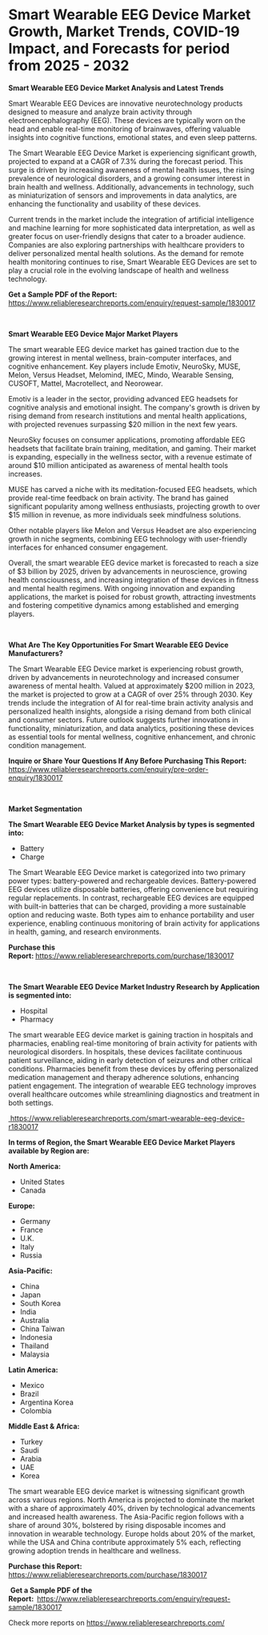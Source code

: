 <p><h1>Smart Wearable EEG Device Market Growth, Market Trends, COVID-19 Impact, and Forecasts for period from 2025 - 2032</h1></p><p><strong>Smart Wearable EEG Device Market Analysis and Latest Trends</strong></p>
<p><p>Smart Wearable EEG Devices are innovative neurotechnology products designed to measure and analyze brain activity through electroencephalography (EEG). These devices are typically worn on the head and enable real-time monitoring of brainwaves, offering valuable insights into cognitive functions, emotional states, and even sleep patterns. </p><p>The Smart Wearable EEG Device Market is experiencing significant growth, projected to expand at a CAGR of 7.3% during the forecast period. This surge is driven by increasing awareness of mental health issues, the rising prevalence of neurological disorders, and a growing consumer interest in brain health and wellness. Additionally, advancements in technology, such as miniaturization of sensors and improvements in data analytics, are enhancing the functionality and usability of these devices.</p><p>Current trends in the market include the integration of artificial intelligence and machine learning for more sophisticated data interpretation, as well as greater focus on user-friendly designs that cater to a broader audience. Companies are also exploring partnerships with healthcare providers to deliver personalized mental health solutions. As the demand for remote health monitoring continues to rise, Smart Wearable EEG Devices are set to play a crucial role in the evolving landscape of health and wellness technology.</p></p>
<p><strong>Get a Sample PDF of the Report:&nbsp;</strong> <a href="https://www.reliableresearchreports.com/enquiry/request-sample/1830017?utm_campaign=2255&utm_medium=2&utm_source=Github&utm_content=ia&utm_term=05032025&utm_id=smart-wearable-eeg-device">https://www.reliableresearchreports.com/enquiry/request-sample/1830017</a></p>
<p>&nbsp;</p>
<p><strong>Smart Wearable EEG Device Major Market Players</strong></p>
<p><p>The smart wearable EEG device market has gained traction due to the growing interest in mental wellness, brain-computer interfaces, and cognitive enhancement. Key players include Emotiv, NeuroSky, MUSE, Melon, Versus Headset, Melomind, IMEC, Mindo, Wearable Sensing, CUSOFT, Mattel, Macrotellect, and Neorowear.</p><p>Emotiv is a leader in the sector, providing advanced EEG headsets for cognitive analysis and emotional insight. The company's growth is driven by rising demand from research institutions and mental health applications, with projected revenues surpassing $20 million in the next few years.</p><p>NeuroSky focuses on consumer applications, promoting affordable EEG headsets that facilitate brain training, meditation, and gaming. Their market is expanding, especially in the wellness sector, with a revenue estimate of around $10 million anticipated as awareness of mental health tools increases.</p><p>MUSE has carved a niche with its meditation-focused EEG headsets, which provide real-time feedback on brain activity. The brand has gained significant popularity among wellness enthusiasts, projecting growth to over $15 million in revenue, as more individuals seek mindfulness solutions.</p><p>Other notable players like Melon and Versus Headset are also experiencing growth in niche segments, combining EEG technology with user-friendly interfaces for enhanced consumer engagement.</p><p>Overall, the smart wearable EEG device market is forecasted to reach a size of $3 billion by 2025, driven by advancements in neuroscience, growing health consciousness, and increasing integration of these devices in fitness and mental health regimens. With ongoing innovation and expanding applications, the market is poised for robust growth, attracting investments and fostering competitive dynamics among established and emerging players.</p></p>
<p>&nbsp;</p>
<p><strong>What Are The Key Opportunities For Smart Wearable EEG Device Manufacturers?</strong></p>
<p><p>The Smart Wearable EEG Device market is experiencing robust growth, driven by advancements in neurotechnology and increased consumer awareness of mental health. Valued at approximately $200 million in 2023, the market is projected to grow at a CAGR of over 25% through 2030. Key trends include the integration of AI for real-time brain activity analysis and personalized health insights, alongside a rising demand from both clinical and consumer sectors. Future outlook suggests further innovations in functionality, miniaturization, and data analytics, positioning these devices as essential tools for mental wellness, cognitive enhancement, and chronic condition management.</p></p>
<p><strong>Inquire or Share Your Questions If Any Before Purchasing This Report:</strong> <a href="https://www.reliableresearchreports.com/enquiry/pre-order-enquiry/1830017?utm_campaign=2255&utm_medium=2&utm_source=Github&utm_content=ia&utm_term=05032025&utm_id=smart-wearable-eeg-device">https://www.reliableresearchreports.com/enquiry/pre-order-enquiry/1830017</a></p>
<p>&nbsp;</p>
<p><strong>Market Segmentation</strong></p>
<p><strong>The Smart Wearable EEG Device Market Analysis by types is segmented into:</strong></p>
<p><ul><li>Battery</li><li>Charge</li></ul></p>
<p><p>The Smart Wearable EEG Device market is categorized into two primary power types: battery-powered and rechargeable devices. Battery-powered EEG devices utilize disposable batteries, offering convenience but requiring regular replacements. In contrast, rechargeable EEG devices are equipped with built-in batteries that can be charged, providing a more sustainable option and reducing waste. Both types aim to enhance portability and user experience, enabling continuous monitoring of brain activity for applications in health, gaming, and research environments.</p></p>
<p><strong>Purchase this Report:&nbsp;</strong><a href="https://www.reliableresearchreports.com/purchase/1830017?utm_campaign=2255&utm_medium=2&utm_source=Github&utm_content=ia&utm_term=05032025&utm_id=smart-wearable-eeg-device">https://www.reliableresearchreports.com/purchase/1830017</a></p>
<p>&nbsp;</p>
<p><strong>The Smart Wearable EEG Device Market Industry Research by Application is segmented into:</strong></p>
<p><ul><li>Hospital</li><li>Pharmacy</li></ul></p>
<p><p>The smart wearable EEG device market is gaining traction in hospitals and pharmacies, enabling real-time monitoring of brain activity for patients with neurological disorders. In hospitals, these devices facilitate continuous patient surveillance, aiding in early detection of seizures and other critical conditions. Pharmacies benefit from these devices by offering personalized medication management and therapy adherence solutions, enhancing patient engagement. The integration of wearable EEG technology improves overall healthcare outcomes while streamlining diagnostics and treatment in both settings.</p></p>
<p><a href="https://www.reliableresearchreports.com/smart-wearable-eeg-device-r1830017?utm_campaign=2255&utm_medium=2&utm_source=Github&utm_content=ia&utm_term=05032025&utm_id=smart-wearable-eeg-device">&nbsp;https://www.reliableresearchreports.com/smart-wearable-eeg-device-r1830017</a></p>
<p><strong>In terms of Region, the Smart Wearable EEG Device Market Players available by Region are:</strong></p>
<p>
    <p> <strong> North America: </strong>
        <ul>
            <li>United States</li>
            <li>Canada</li>
        </ul>
        </p> 
    <p> <strong> Europe: </strong>
        <ul>
            <li>Germany</li>
            <li>France</li>
            <li>U.K.</li>
            <li>Italy</li>
            <li>Russia</li>
        </ul>
        </p> 
    <p> <strong> Asia-Pacific: </strong>
        <ul>
            <li>China</li>
            <li>Japan</li>
            <li>South Korea</li>
            <li>India</li>
            <li>Australia</li>
            <li>China Taiwan</li>
            <li>Indonesia</li>
            <li>Thailand</li>
            <li>Malaysia</li>
        </ul>
        </p> 
    <p> <strong> Latin America: </strong>
        <ul>
            <li>Mexico</li>
            <li>Brazil</li>
            <li>Argentina Korea</li>
            <li>Colombia</li>
        </ul>
        </p> 
    <p> <strong> Middle East & Africa: </strong>
        <ul>
            <li>Turkey</li>
            <li>Saudi</li>
            <li>Arabia</li>
            <li>UAE</li>
            <li>Korea</li>
        </ul>
    </p>
    </p>
<p><p>The smart wearable EEG device market is witnessing significant growth across various regions. North America is projected to dominate the market with a share of approximately 40%, driven by technological advancements and increased health awareness. The Asia-Pacific region follows with a share of around 30%, bolstered by rising disposable incomes and innovation in wearable technology. Europe holds about 20% of the market, while the USA and China contribute approximately 5% each, reflecting growing adoption trends in healthcare and wellness.</p></p>
<p><strong>Purchase this Report: </strong><a href="https://www.reliableresearchreports.com/purchase/1830017?utm_campaign=2255&utm_medium=2&utm_source=Github&utm_content=ia&utm_term=05032025&utm_id=smart-wearable-eeg-device">https://www.reliableresearchreports.com/purchase/1830017</a></p>
<p>&nbsp;<strong>Get a Sample PDF of the Report:&nbsp;&nbsp;</strong><a href="https://www.reliableresearchreports.com/enquiry/request-sample/1830017?utm_campaign=2255&utm_medium=2&utm_source=Github&utm_content=ia&utm_term=05032025&utm_id=smart-wearable-eeg-device">https://www.reliableresearchreports.com/enquiry/request-sample/1830017</a></p>
<p><strong></strong></p>
<p>Check more reports on <a href="https://www.reliableresearchreports.com/?utm_campaign=2255&utm_medium=2&utm_source=Github&utm_content=ia&utm_term=05032025&utm_id=smart-wearable-eeg-device">https://www.reliableresearchreports.com/</a></p>